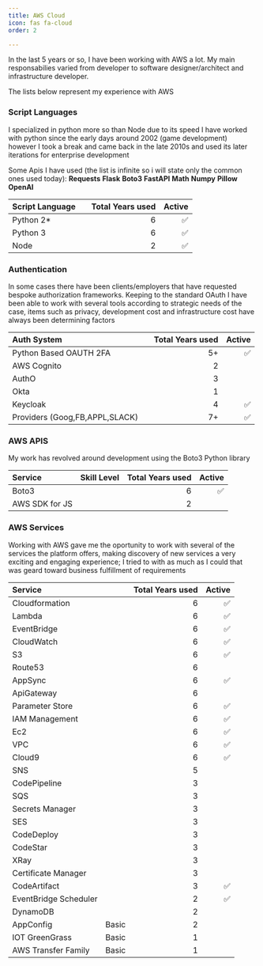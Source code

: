 ```yaml
---
title: AWS Cloud
icon: fas fa-cloud
order: 2

---
```


In the last 5 years or so, I have been working with AWS a lot. My main responsabilies varied from developer to software designer/architect and infrastructure developer.

The lists below represent my experience with AWS

### Script Languages

I specialized in python more so than Node due to its speed I have worked with python since the early days around 2002 (game development) however I took a break and came back in the late 2010s and used its later iterations for enterprise development

Some Apis I have used (the list is infinite so i will state only the common ones used today):
**Requests**
**Flask**
**Boto3**
**FastAPI**
**Math**
**Numpy**
**Pillow**
**OpenAI**

| Script Language  |       | Total Years used | Active |
| :----------------- | :--------------- | ------: |------: |
| Python 2*         |      | 6 | ✅ |
| Python 3         |      | 6 | ✅ |
| Node         |      | 2 | ✅ |

### Authentication

In some cases there have been clients/employers that have requested bespoke authorization frameworks. Keeping to the standard OAuth I have been able to work with several tools according to strategic needs of the case, items such as privacy, development cost and infrastructure cost have always been determining factors

| Auth System  |       | Total Years used | Active |
| :----------------- | :--------------- | ------: |------: |
| Python Based OAUTH 2FA         |     | 5+ | ✅ |
| AWS Cognito         |      | 2 |  |
| AuthO         |      | 3 |  |
| Okta         |      | 1 |  |
| Keycloak         |      | 4 | ✅ |
| Providers (Goog,FB,APPL,SLACK)         |      | 7+ | ✅ |



### AWS APIS

My work has revolved around development using the Boto3 Python library

| Service  | Skill Level      | Total Years used | Active |
| :----------------- | :--------------- | ------: |------: |
| Boto3 |  |   6 | ✅ |
| AWS SDK for JS |  |   2 |  |

### AWS Services 

Working with AWS gave me the oportunity to work with several of the services the platform offers, making discovery of new services a very exciting and engaging experience; I tried to with as much as I could that was geard toward business fulfillment of requirements 

| Service                |       | Total Years used | Active |
| :--------------------- | :---- | ----------------:| ------:|
| Cloudformation         |       | 6                |   ✅   |
| Lambda                 |       | 6                |   ✅   |
| EventBridge            |       | 6                |   ✅   |
| CloudWatch             |       | 6                |   ✅   |
| S3                     |       | 6                |   ✅   |
| Route53                |       | 6                |        |
| AppSync                |       | 6                |   ✅   |
| ApiGateway             |       | 6                |        |
| Parameter Store        |       | 6                |   ✅   |
| IAM Management         |       | 6                |   ✅   |
| Ec2                    |       | 6                |   ✅   |
| VPC                    |       | 6                |   ✅   |
| Cloud9                 |       | 6                |   ✅   |
| SNS                    |       | 5                |        |
| CodePipeline           |       | 3                |        |
| SQS                    |       | 3                |        |
| Secrets Manager        |       | 3                |        |
| SES                    |       | 3                |        |
| CodeDeploy             |       | 3                |        |
| CodeStar               |       | 3                |        |
| XRay                   |       | 3                |        |
| Certificate Manager    |       | 3                |        |
| CodeArtifact           |       | 3                |   ✅   |  
| EventBridge Scheduler  |       | 2                |   ✅   |
| DynamoDB               |       | 2                |        |
| AppConfig              | Basic | 2                |        |
| IOT GreenGrass         | Basic | 1                |        |
| AWS Transfer Family    | Basic | 1                |        |




